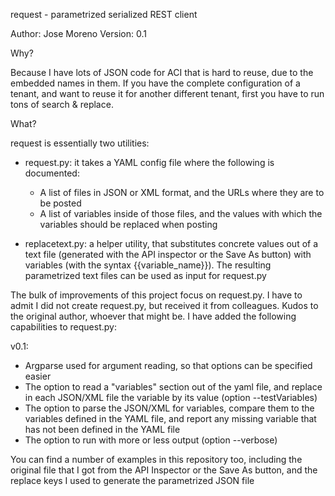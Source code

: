 request - parametrized serialized REST client

Author: Jose Moreno
Version: 0.1

Why?

Because I have lots of JSON code for ACI that is hard to reuse, due to the embedded names in them. If you have the complete configuration of a tenant, and want to reuse it for another different tenant, first you have to run tons of search & replace.

What?

request is essentially two utilities:
- request.py: it takes a YAML config file where the following is documented:
  * A list of files in JSON or XML format, and the URLs where they are to be posted
  * A list of variables inside of those files, and the values with which the variables should be replaced when posting

- replacetext.py: a helper utility, that substitutes concrete values out of a text file (generated with the API inspector or the Save As button) with variables (with the syntax {{variable_name}}). The resulting parametrized text files can be used as input for request.py

The bulk of improvements of this project focus on request.py. I have to admit I did not create request.py, but received it from colleagues. Kudos to the original author, whoever that might be. I have added the following capabilities to request.py:

v0.1:
- Argparse used for argument reading, so that options can be specified easier
- The option to read a "variables" section out of the yaml file, and replace in each JSON/XML file the variable by its value (option --testVariables)
- The option to parse the JSON/XML for variables, compare them to the variables defined in the YAML file, and report any missing variable that has not been defined in the YAML file
- The option to run with more or less output (option --verbose)

You can find a number of examples in this repository too, including the original file that I got from the API Inspector or the Save As button, and the replace keys I used to generate the parametrized JSON file


